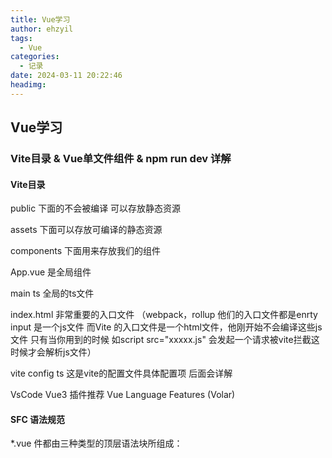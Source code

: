 ```yaml
---
title: Vue学习
author: ehzyil
tags:
  - Vue
categories:
  - 记录
date: 2024-03-11 20:22:46
headimg:
---
```


## Vue学习

### Vite目录 & Vue单文件组件 & npm run dev 详解

#### Vite目录

public 下面的不会被编译 可以存放静态资源

assets 下面可以存放可编译的静态资源

components 下面用来存放我们的组件

App.vue 是全局组件

main ts 全局的ts文件

index.html 非常重要的入口文件 （webpack，rollup 他们的入口文件都是enrty input 是一个js文件 而Vite 的入口文件是一个html文件，他刚开始不会编译这些js文件 只有当你用到的时候 如script src="xxxxx.js" 会发起一个请求被vite拦截这时候才会解析js文件）

vite config ts 这是vite的配置文件具体配置项 后面会详解

VsCode Vue3 插件推荐 Vue Language Features (Volar)

#### SFC 语法规范

*.vue 件都由三种类型的顶层语法块所组成：<template>、<script>、<style>

<template>
每个 *.vue 文件最多可同时包含一个顶层 <template> 块。

其中的内容会被提取出来并传递给 @vue/compiler-dom，预编译为 JavaScript 的渲染函数，并附属到导出的组件上作为其 render 选项。

<script>
每一个 *.vue 文件可以有多个 <script> 块 (不包括<script setup>)。


该脚本将作为 ES Module 来执行。

其默认导出的内容应该是 Vue 组件选项对象，它要么是一个普通的对象，要么是 defineComponent 的返回值。

<script setup>
每个 *.vue 文件最多只能有一个 <script setup> 块 (不包括常规的 <script>)

该脚本会被预处理并作为组件的 setup() 函数使用，也就是说它会在每个组件实例中执行。<script setup> 的顶层绑定会自动暴露给模板。更多详情请查看 <script setup> 文档。

<style>
一个 *.vue 文件可以包含多个 <style> 标签。

<style> 标签可以通过 scoped 或 module attribute (更多详情请查看 SFC 样式特性) 将样式封装在当前组件内。多个不同封装模式的 <style> 标签可以在同一个组件中混

#### npm run dev 详解

在我们执行这个命令的时候会去找 package json 的scripts 然后执行对应的dev命令

```
  "scripts": {
    "dev": "vite",
    "build": "run-p type-check \"build-only {@}\" --",
    "preview": "vite preview",
    "build-only": "vite build",
    "type-check": "vue-tsc --build --force"
  },
```

 **那为什么我们不直接执行**vite 命令不是更方便吗

因为在我们的电脑上面并没有配置过相关命令 所以无法直接执行

 其实在我们执行npm install 的时候（包含vite） 会在node_modules/.bin/ 创建好可执行文件

.bin 目录，这个目录不是任何一个 npm 包。目录下的文件，表示这是一个个软链接，打开文件可以看到文件顶部写着 #!/bin/sh ，表示这是一个脚本 

在我们执行npm run xxx  npm 会通过软连接 查找这个软连接存在于源码目录node_modules/vite

 所以npm run xxx 的时候，就会到 node_modules/bin中找对应的映射文件，然后再找到相应的js文件来执行

1.查找规则是先从当前项目的node_modlue /bin去找,

2.找不到去全局的node_module/bin 去找

3.再找不到 去环境变量去找

 node_modules/bin中 有三个vite文件。为什么会有三个文件呢？

```
# unix Linux macOS 系默认的可执行文件，必须输入完整文件名

vite

# windows cmd 中默认的可执行文件，当我们不添加后缀名时，自动根据 pathext 查找文件

vite

# Windows PowerShell 中可执行文件，可以跨平台

vite
```

[Vite目录 & Vue单文件组件 & npm run dev 详解](https://xiaoman.blog.csdn.net/article/details/122771007)



### 模板方法

```

```

**第一种方法（选项式 API）：**

* 使用 `data` 和 `methods` 选项来定义组件的状态和方法。

* `data` 返回一个对象，其中包含组件的状态。

* `methods` 返回一个对象，其中包含组件的方法。

  ```
  export default {
   data() {
      return {
        message: 'Welcome to Your Vue.js App'
      }
    },methods: {
      // ...methods
    }
  }
  ```

**第二种方法（Composition API 的 `setup` 函数）：**

* 使用 `setup` 函数来定义组件的状态和方法。
* `setup` 函数返回一个对象，其中包含组件的状态和方法。
* 不需要使用 `data` 或 `methods` 选项。

```
export default {
  setup(){
    const a="Hello"
    return{a}
  }
}
```

**第三种方法（Composition API 的 `<script setup>`）：**

* 使用 `<script setup>` 块来定义组件的状态和方法。

* `<script setup>` 块中的代码直接在组件模板中执行。

* 不需要使用 `setup` 函数或 `data` 和 `methods` 选项。

  ```
  <script setup lang="ts">
  const message:string='ehzyil is here'
  </script>
  ```

**主要区别：**

* **状态定义：**第一种方法使用 `data` 选项定义状态，而第二和第三种方法使用 `setup` 函数或 `<script setup>` 块。
* **方法定义：**第一种方法使用 `methods` 选项定义方法，而第二和第三种方法使用 `setup` 函数或 `<script setup>` 块中的代码。
* **语法：**第一种方法使用选项式 API 语法，而第二和第三种方法使用 Composition API 语法。
* **代码组织：**Composition API 的方法可以更好地组织和重用代码，因为它们与组件模板分离。

### Vue 指令



### Ref



### Reactive





### toRef toRefs toRaw



### computed



```vue
<template>
  <div>
    <p>Name: {{ name }}</p>
    <p>Reversed Name: {{ reversedName }}</p>
  </div>
</template>

<script>
export default {
  data() {
    return {
      name: 'John Doe'
    }
  },
  computed: {
    reversedName() {
      return this.name.split('').reverse().join('');
    }
  }
}
</script>
```

代码讲解

1. 模板

```html
<template>
  <div>
    <p>Name: {{ name }}</p>
    <p>Reversed Name: {{ reversedName }}</p>
  </div>
</template>
```

* 模板是 Vue.js 组件的 HTML 结构。
* 在模板中，我们使用双大括号来插值数据。
* `name` 是一个数据属性，它在组件的 `data` 对象中定义。
* `reversedName` 是一个计算属性，它在组件的 `computed` 对象中定义。

2. 脚本

```javascript
<script>
export default {
  data() {
    return {
      name: 'John Doe'
    }
  },
  computed: {
    reversedName() {
      return this.name.split('').reverse().join('');
    }
  }
}
</script>
```

* 脚本是 Vue.js 组件的 JavaScript 代码。
* 在脚本中，我们使用 `export default` 来导出组件。
* `data` 对象用于定义组件的数据属性。
* `computed` 对象用于定义组件的计算属性。

3. 数据属性

```javascript
data() {
  return {
    name: 'John Doe'
  }
}
```

* `data` 对象是一个函数，它返回一个对象。
* 这个对象包含了组件的数据属性。
* 在这个例子中，我们定义了一个名为 `name` 的数据属性，它的值为 `John Doe`。

4. 计算属性

```javascript
computed: {
  reversedName() {
    return this.name.split('').reverse().join('');
  }
}
```

* `computed` 对象是一个对象，它包含了组件的计算属性。
* 计算属性是根据其他数据属性计算出来的属性。
* 在这个例子中，我们定义了一个名为 `reversedName` 的计算属性，它的值是 `name` 属性值的反转。

5. 渲染

当 Vue.js 组件被渲染时，它会先执行 `data` 函数来获取数据属性，然后执行 `computed` 函数来计算计算属性。最后，它会使用模板来渲染组件。

在上面的例子中，组件会被渲染成如下 HTML：

```html
<div>
  <p>Name: John Doe</p>
  <p>Reversed Name: eoD nhoJ</p>
</div>
```



#### computed购物车案例

```
<template>
  <div>
    <input placeholder="请输入关键字" type="text" v-model="keyWord">
    <table style="margin-top:10px;" width="500" cellspacing="0" cellpadding="0" border>
      <thead>
        <tr>
          <th>物品</th>
          <th>单价</th>
          <th>数量</th>
          <th>总价</th>
          <th>操作</th>
        </tr>
      </thead>
      <tbody>
        <tr v-for="(item, index) in searchData">
          <td align="center">{{ item.name }}</td>
          <td align="center">{{ item.price }}</td>
          <td align="center">
            <button @click="item.num > 0 ? item.num-- : null">-</button>
            {{ item.num }}
            <button @click="item.num++">+</button>
          </td>
          <td align="center">{{ item.num * item.price }}</td>
          <td align="center"><button @click="del(index)">删除</button></td>

        </tr>
      </tbody>
      <tfoot>
        <tr>
          <td colspan="5" align="right">
            <span>总价：{{ total }}</span>
          </td>

        </tr>
      </tfoot>
    </table>

  </div>
</template>

<script setup lang="ts">
import { ref, reactive, computed } from 'vue'
let keyWord = ref<string>('')
interface data {
  name: string
  price: number
  num: number
}
const data = reactive<data[]>([
  {
    name: "小满的绿帽子",
    price: 100,
    num: 1,
  },
  {
    name: "小满的红衣服",
    price: 200,
    num: 1,
  },
  {
    name: "小满的黑袜子",
    price: 300,
    num: 1,
  }

])

let searchData = computed(() => {
  return data.filter(item => item.name.includes(keyWord.value))
})


let total = computed(() => {
  return searchData.value.reduce((pre, cur) => {
    console.log('pre', pre, 'cur', cur)
    return pre + cur.num * cur.price
  }, 0)
})

const del = (index: number) => {
  console.log(index)
  data.splice(index, 1)
}


</script>

```



### watch侦听器

watch 需要侦听特定的数据源，并在单独的回调函数中执行副作用

watch第一个参数监听源

watch第二个参数回调函数cb（newVal,oldVal）

watch第三个参数一个options配置项是一个对象{

immediate:true //是否立即调用一次

deep:true //是否开启深度监听



监听Ref 案例

```
import { ref, watch } from 'vue'

let message = ref({
    nav:{
        bar:{
            name:""
        }
    }
})

watch(message, (newVal, oldVal) => {
    console.log('新的值----', newVal);
    console.log('旧的值----', oldVal);
},{
    immediate:true,
    deep:true
})
```

监听多个ref 注意变成数组啦

```
import { ref, watch ,reactive} from 'vue'

let message = ref('')
let message2 = ref('')

watch([message,message2], (newVal, oldVal) => {
    console.log('新的值----', newVal);
    console.log('旧的值----', oldVal);
})
```

监听Reactive

使用reactive监听深层对象开启和不开启deep 效果一样

```
import { ref, watch ,reactive} from 'vue'

let message = reactive({
    nav:{
        bar:{
            name:""
        }
    }
})

watch(message, (newVal, oldVal) => {
    console.log('新的值----', newVal);
    console.log('旧的值----', oldVal);
})
```

案例2 监听reactive 单一值

```
import { ref, watch ,reactive} from 'vue'

let message = reactive({
    name:"",
    name2:""
})

watch(()=>message.name, (newVal, oldVal) => {
    console.log('新的值----', newVal);
    console.log('旧的值----', oldVal);
})
```

### watchEffect高级侦听器



**Vue 3 中 watchEffect 函数**

watchEffect 函数是一个响应式函数，它会在其依赖项发生变化时执行。

**语法**

```javascript
watchEffect(() => {
  // 回调函数
})
```

**参数**

* 回调函数：一个将在依赖项发生变化时执行的函数。

**返回值**

* 取消监视函数：一个可以用来停止监视依赖项的函数。

**示例**

```javascript
import { watchEffect } from 'vue'

const count = ref(0)

watchEffect(() => {
  console.log(`count is now ${count.value}`)
})

count.value++
```

在上面的示例中，我们使用 watchEffect 函数来监视 `count` 变量的变化。当 `count` 变量发生变化时，watchEffect 函数中的回调函数就会执行，并会将 `count` 变量的值打印到控制台。

**依赖项**

watchEffect 函数的依赖项是指在回调函数中使用的任何响应式变量。在上面的示例中，`count` 变量是 watchEffect 函数的依赖项。

**取消监视**

要取消监视依赖项，可以使用 watchEffect 函数返回的取消监视函数。在上面的示例中，我们可以使用以下代码来取消监视 `count` 变量：

```javascript
const stopWatching = watchEffect(() => {
  console.log(`count is now ${count.value}`)
})

stopWatching()
```

**何时使用 watchEffect 函数**

watchEffect 函数可以用来监视任何响应式变量的变化。它通常用于在响应式变量发生变化时执行一些操作，例如更新 UI 或执行异步操作。

**与 computed 函数的区别**

watchEffect 函数与 computed 函数非常相似。它们都是响应式函数，都会在依赖项发生变化时执行。但是，watchEffect 函数和 computed 函数之间存在一些关键的区别：

* watchEffect 函数的回调函数会在每次依赖项发生变化时执行，而 computed 函数的回调函数只会在依赖项发生变化时执行一次。
* watchEffect 函数没有返回值，而 computed 函数有返回值。
* watchEffect 函数可以用来执行异步操作，而 computed 函数不能。

**结论**

watchEffect 函数是一个强大的工具，可以用来监视任何响应式变量的变化。它通常用于在响应式变量发生变化时执行一些操作，例如更新 UI 或执行异步操作。

**其他示例**

* 使用 watchEffect 函数来更新 UI：

```javascript
import { watchEffect } from 'vue'

const message = ref('Hello, world!')

watchEffect(() => {
  document.getElementById('app').innerHTML = message.value
})

message.value = 'Hello, Vue!'
```

* 使用 watchEffect 函数来执行异步操作：

```javascript
import { watchEffect } from 'vue'

const count = ref(0)

watchEffect(async () => {
  const data = await fetch('https://example.com/api/data')
  console.log(data)
})

count.value++
```

**注意**

* watchEffect 函数是 Vue 3 中的新特性。在 Vue 2 中，可以使用 `watch` 选项来监视响应式变量的变化。
* watchEffect 函数是异步的。这意味着它不会立即执行。相反，它会在下一次事件循环中执行。
* watchEffect 函数可以用来监视多个响应式变量。只需在回调函数中使用这些变量即可。

### 





### **Vue 3 生命周期**

**1. 创建阶段**

- `beforeCreate`：在实例创建之前调用。
- `created`：在实例创建之后调用。
- `beforeMount`：在实例挂载之前调用。

**2. 挂载阶段**

- `mounted`：在实例挂载之后调用。

**3. 更新阶段**

- `beforeUpdate`：在实例更新之前调用。
- `updated`：在实例更新之后调用。

**4. 卸载阶段**

- `beforeDestroy`：在实例销毁之前调用。
- `destroyed`：在实例销毁之后调用。

**5. 错误处理阶段**

- `errorCaptured`：在捕获错误时调用。

**6. 其他生命周期钩子**

- `activated`：在组件激活时调用。
- `deactivated`：在组件停用时调用。
- `renderTriggered`：在重新渲染触发时调用。
- `renderTracked`：在重新渲染被跟踪时调用。

**示例**

```javascript
<template>
  <div v-if="showComponent" style="background-color: bisque;">
    <span @click="num++" v-if="num >= 0 && num < 3">{{ num }}</span>

  </div>
  <button @click="change">button</button>
</template>

<script setup lang="ts">

import { ref, onBeforeMount, onMounted, onBeforeUpdate, onUpdated, onBeforeUnmount, onUnmounted, before } from 'vue'
var num = ref(0)
let showComponent = ref(true);
const change = () => {
  showComponent.value = !showComponent.value;
}
onBeforeMount(() => {
  console.log(`the component is to mounted.`)
})
onMounted(() => {
  console.log(`the component is now mounted.`)
})

onBeforeUpdate(() => {
  console.log(`the component is about to update.`)
})
onUpdated(() => {
  console.log(`the component is now updated.`)
})
onBeforeUnmount(() => {
  console.log(`the component is to unmounted.`)
})
onUnmounted(() => {
  console.log(`the component is now unmounted.`)
})

</script>
   
```

**输出**

```

```



### **组件**

代码组件是 Vue 中可重用的组件，它们可以包含自己的模板、脚本和样式。

每一个.vue 文件呢都可以充当组件来使用

每一个组件都可以复用

**代码示例**

```vue
<template>
  <HelloWorld></HelloWorld>
</template>

<script setup lang="ts">
import HelloWorld from './components/HelloWorld.vue';

</script>

```



### bem架构

他是一种css架构 oocss 实现的一种 （面向对象css） ，BEM实际上是block、element、modifier的缩写，分别为块层、元素层、修饰符层，element UI 也使用的是这种架构

BEM 命名约定的模式是：

```
.block {}

.block__element {}

.block--modifier {}
```

#### 编写bem架构

bem.scss

```
$block-sel: "-" !default;
$element-sel: "__" !default;
$modifier-sel: "--" !default;
$namespace:'xm' !default;
@mixin bfc {
    height: 100%;
    overflow: hidden;
}
 
//混入
@mixin b($block) {
   $B: $namespace + $block-sel + $block; //变量
   .#{$B}{ //插值语法#{}
     @content; //内容替换
   }
}
 
@mixin flex {
    display: flex;
}
 
@mixin e($element) {
    $selector:&;
    @at-root {
        #{$selector + $element-sel + $element} {
            @content;
        }
    }
}
 
@mixin m($modifier) {
    $selector:&;
    @at-root {
        #{$selector + $modifier-sel + $modifier} {
            @content;
        }
    }
}
```

全局扩充sass:

vite.config.ts

```
import { defineConfig } from 'vite'
import vue from '@vitejs/plugin-vue'
 
// https://vitejs.dev/config/
export default defineConfig({
    plugins: [vue()],
    css: {
        preprocessorOptions: {
            scss: {
                additionalData: "@import './src/bem.scss';"
            }
        }
    }
})
```

Vue 组件用法

app.vue

```
<template>
  <div>
    <div class="xm-test">ehzyil-test
      <br>
      <div class="xm-test__inner">ehzyil-test__inner</div>
      <dir class="xm-test--super">super</dir>
    </div>
  </div>

  <Layout></Layout>
</template>

<script lang="ts" setup>
import Layout from './Layout/index.vue'

</script>

<style  lang="scss">
@include b(test) {
  background-color: red;

  @include e(inner) {
    background-color: rgba(0, 34, 255, 0.37);
  }

  @include m(super) {
    background-color: yellow;
  }

  @include flex;
}

#app {
  @include bfc;
}
</style>
```

#### bem架构实现Layout布局

 文件树：在app.vue中引入Layout.vue

```
├─.vscode
├─public
└─src
    ├─assets
    ├─components
    └─Layout
        ├─Content
        ├─Header
        └─Menu
        
```



在index.html中添加样式

```
 <style>
      * {
        margin: 0;
        padding: 0;
      }
      html, body{
        height: 100%;
     overflow: hidden;
      }
    </style>
```

App.vue

```
<template>
  <Layout></Layout>
</template>

<script lang="ts" setup>
import Layout from './Layout/index.vue'

</script>

<style  lang="scss">
#app {
  @include bfc;
}
</style>
```

Layout/index.vue

```
<template>
    <div class="xm-wraps">
        <div>
            <Menu></Menu>
        </div>
        <div class="xm-wraps__right">
            <Header></Header>
            <Content></Content>
        </div>
    </div>
</template>
 
<script lang="ts" setup>
import { ref, reactive } from "vue"
import Menu from './Menu/index.vue'
import Content from './Content/index.vue'
import Header from './Header/index.vue'
</script>
 
<style lang="scss" scoped>
@include b('wraps') {
    @include bfc;
    @include flex;

    @include e(right) {
        flex: 1;
        display: flex;
        flex-direction: column;
    }
}
</style>
```



/Menu/index.vue

```
<template>
    <div class="xm-menu">
        menu
    </div>
</template>
 
<script lang="ts" setup>
import type { ref, reactive } from 'vue';

</script>
 
<style scoped lang="scss">
@include b(menu) {
    min-width: 200px;
    border-right: 1px solid #e6e6e6;
    height: 100%;

}
</style>
```

/Content/index.vue

```
<template>
    <div class="xm-content">
        Content
        <div class="xm-content__items" c- v-for="(item, index) in 50" :key="index">
            {{ index }}
        </div>
    </div>
</template>
 
 
<script lang="ts" setup>
import type { ref, reactive } from 'vue';

</script>
 
<style scoped lang="scss">
@include b(content) {
    flex: 1;
    overflow: auto;

    @include e(items) {
        padding: 10px;
        border: solid;
        margin: 10px;
        border-radius: 10px;
    }
}
</style>
```

/Header/index.vue

```
<template>
    <div class="xm-header">
        header
    </div>
</template>
 
 
<script lang="ts" setup>
import type { ref, reactive } from 'vue';

</script>
 
<style scoped lang="scss">
@include b(header) {
    height: 50px;
    border-bottom: 1px solid red;
}
</style>
```



### 父子组件传参

#### 父传值

字符串类型是不需要v-bind/:

```
<Menu  title="我是标题"></Menu>
```

传递非字符串类型需要加v-bind/简写 冒号

```
<template>
    <div class="layout">
        <Menu v-bind:data="data"  title="我是标题"></Menu>
        <div class="layout-right">
            <Header></Header>
            <Content></Content>
        </div>
    </div>
</template>
 
<script setup lang="ts">
import Menu from './Menu/index.vue'
import Header from './Header/index.vue'
import Content from './Content/index.vue'
import { reactive } from 'vue';
 
const data = reactive<number[]>([1, 2, 3])
</script>
```

若非字符串类型不加v-bind则**传递的字符串**

```
<Menu title="这是title" :arr="data" arr1=data></Menu>
```

#### 子组件接受值

通过defineProps 来接受 defineProps是无须引入的直接使用即可

如果我们使用的TypeScript,可以使用传递字面量类型的纯类型语法做为参数

```
const values = defineProps<{
    title: string
    arr: number[]
    arr1: number[]
}>();
```

如果你使用的不是TS

```
defineProps({
    title: {
        type: String,
        default: 'menu'
    },
    arr: {
        type: Array,
        default: () => [1, 2, 3]
    },
    arr1: {
        type: Array,
        default: () => [1, 2, 3]
    }
})
```

TS 特有的默认值方式

```
type props = {
    title?: string
    arr?: number[]
    arr1?: number[]
    arr2?: number[]
}
withDefaults(defineProps<props>(), {
    //设置默认值
    title: 'menu',
    arr: () => [1, 2, 3],
    arr1: () => [1, 2, 3],
    arr2: () => [1, 2, 3]
})
```

#### 代码

index.vue

```
<template>
    <div class="xm-wraps">
        <div>
            <Menu title="这是title" :arr="data" arr1=data></Menu>
        </div>
        <div class="xm-wraps__right">
            <Header></Header>
            <Content></Content>
        </div>
    </div>
</template>
 
<script lang="ts" setup>
import { ref, reactive } from "vue"
import Menu from './Menu/index.vue'
import Content from './Content/index.vue'
import Header from './Header/index.vue'

var data = [1, 2, 3];

</script>
 
<style lang="scss" scoped>
@include b('wraps') {
    @include bfc;
    @include flex;

    @include e(right) {
        flex: 1;
        display: flex;
        flex-direction: column;
    }
}
</style>
```



Menu/index.vue

```
<template>
    <div class="xm-menu">
        menu
        <hr>
        {{ title }}
        <hr>
        {{ values }}
        <hr>
        {{ arr }}
        <hr>
        {{ arr1 }}
        <hr>
        {{ arr2 }}
        <hr>
    </div>
</template>
 
<script lang="ts" setup>
import type { ref, reactive } from 'vue';

// const values = defineProps<{
//     title: string
//     arr: number[]
//     arr1: number[]
// }>();

// defineProps({
//     title: {
//         type: String,
//         default: 'menu'
//     },
//     arr: {
//         type: Array,
//         default: () => [1, 2, 3]
//     },
//     arr1: {
//         type: Array,
//         default: () => [1, 2, 3]
//     }
// })

type props = {
    title?: string
    arr?: number[]
    arr1?: number[]
    arr2?: number[]
}
withDefaults(defineProps<props>(), {
    //设置默认值
    title: 'menu',
    arr: () => [1, 2, 3],
    arr1: () => [1, 2, 3],
    arr2: () => [1, 2, 3]
})

const fun = () => {
    // console.log(title)  //找不到名称“title”。
    console.log(values.title)
}

</script>
 
<style scoped lang="scss">
@include b(menu) {
    min-width: 200px;
    border-right: 1px solid #e6e6e6;
    height: 100%;
}
</style>
```



#### 子组件给父组件传参

是通过defineEmits派发一个事件

```
<template>
    <div class="menu">
        {{ title }}
        <hr>
        <!-- 3.触发事件 -->
        <button @click="clickTap">派发给父组件</button>
    </div>
</template>
 
<script setup lang="ts">
import { reactive } from 'vue'
defineProps({
    title: {
        type: String,
        default: '啥都没传'
    },

})

const list = reactive<number[]>([4, 5, 6])
// 1.定义一个名为 on-click 的自定义事件。
// const emit = defineEmits(['on-click'])

// 如果用了ts可以这样
const emit = defineEmits<{
    (e: 'on-click', list: number[]): void
}>()

// 2.在 clickTap 方法中，使用 emit 方法派发 on-click 事件，并传递 list 数组作为参数
const clickTap = () => {
    emit('on-click', list)
}

</script>
```

我们在子组件绑定了一个click 事件 然后通过defineEmits 注册了一个自定义事件

点击click 触发 emit 去调用我们注册的事件 然后传递参数

#### 父组件接受子组件的事件

```
<template>
    <div class="xm-wraps">
        <div>
            <Menu @on-click="handleClick" title="Menu"></Menu>
        </div>
        <div class="xm-wraps__right">
            <Header></Header>
            <Content></Content>
        </div>
    </div>
</template>
 
<script lang="ts" setup>
import { ref, reactive } from "vue"
import Menu from './Menu/index.vue'
import Content from './Content/index.vue'
import Header from './Header/index.vue'

var data = [1, 2, 3];
const handleClick = (list: number[]) => {
    console.log(list, '父组件接受子组件');
}
</script>
 
<style lang="scss" scoped>
@include b('wraps') {
    @include bfc;
    @include flex;

    @include e(right) {
        flex: 1;
        display: flex;
        flex-direction: column;
    }
}
</style>
```

我们从Menu 组件接受子组件派发的事件on-click 后面是我们自己定义的函数名称handleClick

会把参数返回过来

#### 子组件暴露给父组件内部属性

子组件使用defineExpose暴露属性或方法

```
<script setup lang="ts">
import { reactive } from 'vue'

const aa = reactive({ "aa": "1" })

const list = reactive<number[]>([4, 5, 6])

const clickTap = () => {
 
}

defineExpose({
    clickTap, list, aa,
})
</script>
```

父组件使用`const MenuVal = ref<InstanceType<typeof Menu>>();`接受

```
<script lang="ts" setup>
import { ref, reactive } from "vue"
import Menu from './Menu/index.vue'

const handleClick = (list: number[]) => {
    console.log(list, '父组件接受子组件');
    console.log(MenuVal.value?.aa);
    console.log(MenuVal.value?.list);
}
const MenuVal = ref<InstanceType<typeof Menu>>();
</script>
```

### 组件

vite-demo\src\components\Card\index.vue

```
<template>
    <div class="card">
        <div class="card-header">
            <div>标题</div>
            <div>副标题</div>
        </div>
        <div v-if='content' class="card-content">
            {{ content }}
        </div>
    </div>
</template>
   
<script setup lang="ts">
type Props = {
    content: string
}
defineProps<Props>()

</script>
   
<style scoped lang='less'>
@border: #ccc;

.card {
    width: 300px;
    border: 1px solid @border;
    border-radius: 3px;

    &:hover {
        box-shadow: 0 0 10px @border;
    }

    &-content {
        padding: 10px;
    }

    &-header {
        display: flex;
        justify-content: space-between;
        padding: 10px;
        border-bottom: 1px solid @border;
    }
}</style>
```



#### 全局组件

**组件注册方法**

在main.ts 引入我们的组件跟随在createApp(App) 后面 切记不能放到mount 后面这是一个链式调用用

其次调用 component 第一个参数组件名称 第二个参数组件实例

```typescript
import './assets/main.css'

import { createApp } from 'vue'
import App from './App.vue'
import Card from './components/Card/index.vue'

createApp(App).component('Card', Card).mount('#app')

```

使用方法

直接在其他vue页面 立即使用即可 无需引入

```
<template>
    <div class="xm-content">
        Content
        <div class="xm-content__items">
            <Card content="这是一个卡片"></Card>
        </div>
    </div>
</template>
 
```

**批量注册组件**

例如：

需要从 @element-plus/icons-vue 中导入所有图标并进行全局注册。

 main.ts

```

import * as ElementPlusIconsVue from '@element-plus/icons-vue'

const app = createApp(App)
for (const [key, component] of Object.entries(ElementPlusIconsVue)) {
  app.component(key, component)
}
```



#### 局部组件

就是在一个组件内（A） 通过import 去引入别的组件(B) 称之为局部组件

应为B组件只能在A组件内使用 所以是局部组件

如果C组件想用B组件 就需要C组件也手动import 引入 B 组件

例子：如`父组件接受子组件的事件`



#### 递归组件

组件定义名称的方式：

1.在增加一个script 通过 export 添加name

```
<script lang="ts">
export default {
  name:"TreeItem"
}
</script>
```

2.直接使用文件名当组件名

3.使用插件 

[vue-macros](https://github.com/vue-macros/vue-macros)



**案例递归树**

在父组件配置数据结构 数组对象格式 传给子组件

```cobol
type TreeList = {
  name: string;
  icon?: string;
  children?: TreeList[] | [];
};
const data = reactive<TreeList[]>([
  {
    name: "no.1",
    children: [
      {
        name: "no.1-1",
        children: [
          {
            name: "no.1-1-1",
          },
        ],
      },
    ],
  },
  {
    name: "no.2",
    children: [
      {
        name: "no.2-1",
      },
    ],
  },
  {
    name: "no.3",
  },
]);
```

如：

```
<template>
  <Tree :data="data"></Tree>
</template>

<script lang="ts" setup>
import { reactive } from 'vue';
import Layout from './Layout/index.vue'
import Tree from './components/Tree/Tree.vue';

type TreeList = {
  name: string;
  icon?: string;
  children?: TreeList[] | [];
};
const data = reactive<TreeList[]>([
  {
    name: "no.1",
    children: [
      {
        name: "no.1-1",
        children: [
          {
            name: "no.1-1-1",
          },
        ],
      },
    ],
  },
  {
    name: "no.2",
    children: [
      {
        name: "no.2-1",
      },
    ],
  },
  {
    name: "no.3",
  },
]);

</script>

```



子组件接收值

```
type TreeList = {
  name: string;
  icon?: string;
  children?: TreeList[] | [];
};
 
type Props<T> = {
  data?: T[] | [];
};
 
defineProps<Props<TreeList>>();
const clickItem = (item: TreeList) => {
  console.log(item)
}
```

如：

```
<template>
    <div style="margin-left:10px;" class="tree">
        <div :key="index" v-for="(item, index) in data">
            <div @click.stop='clickItem(item)'>
                {{ item.name }}
            </div>
            <TreeItem @click.stop='clickItem(item)' v-if='item?.children?.length' :data="item.children"></TreeItem>
        </div>
    </div>
</template>
<script lang="ts" setup>
import type { ref, reactive } from 'vue';
type TreeList = {
    name: string;
    icon?: string;
    children?: TreeList[] | [];
};

type Props<T> = {
    data?: T[] | T;
}
defineProps<Props<TreeList>>();

const clickItem = (item: TreeList) => {
    console.log(item);
}
</script>

<script lang="ts">
export default {
    name: "TreeItem"
}
</script>

<style scoped lang="scss"></style>
```

页面展示如下：

```
no.1
	no.1-1
		no.1-1-1
no.2
	no.2-1
no.3
```

### 动态组件

动态组件允许你根据一个动态值来渲染不同的组件。这对于创建可重用且灵活的组件非常有用。

要创建动态组件，可以使用 `is` 属性：

```html
<component :is="value"></component>
```

其中 `componentName` 是一个动态值，它将被求值为一个组件名称。

例如，以下代码将根据 `currentComponent` 的值渲染不同的组件：

```html
<template>
 <div class="box" v-for="(item, index) in componentData">
    <div class="tabs" :class="[index == active ? 'active' : '']" @click="value = item.com"> {{ item.name }}
    </div>
  </div>
  <hr>
  <component :is="value"></component>
</template>

<script lang="ts" setup>
import { ref, reactive } from 'vue';
import Layout from './Layout/index.vue'
import V1 from './components/V1.vue'
import V2 from './components/V2.vue'

const value = ref(V1)
const active = ref(0)
var componentData = reactive([{
  name: 'v1',
  com: V1
},
{
  name: 'v2',
  com: V2
}])

const change = () => {

}
</script>

<style  lang="less">
//并列
.box {
  display: inline-block;
}

.active {
  background-color: blue;
}

.tabs {
  border: 1px solid;
  padding: 10px 10px;
  margin: 20px;
  background-color: red;
}
</style>
```

### 插槽slot



#### 匿名插槽

1.在子组件放置一个插槽

```
<template>
    <div>
        <slot></slot>
    </div>
</template>
```

2.在父组件给这个插槽填充内容

```
<template >
            <Header></Header>
            <Content>
            
                <template v-slot>
                    <p>这是子组件的内容</p>
                </template>
              
            </Content>
</template>
```

#### 具名插槽

具名插槽其实就是给插槽取个名字。一个子组件可以放多个插槽，而且可以放在不同的地方，而父组件填充内容时，可以根据这个名字把内容填充到对应插槽中

1.在子组件放置一个插槽

```cobol
<template>
    <div>
        <slot name="c"></slot>
    </div>
</template>
```

2.在父组件给这个插槽填充内容

```
<template >
    <Header></Header>
    <Content>

        <template v-slot:c>
            <p>这是子组件的内容</p>
        </template>

    </Content>
</template>
```

插槽简写

```
<template >
    <Header></Header>
    <Content>

        <template #c>
            <p>这是子组件的内容</p>
        </template>

    </Content>
</template>
```

#### 作用域插槽

在子组件动态绑定参数派发给父组件的slot去使用

```
<template>
    <div>
        <div v-for="item in 100">
            <slot :data="item"></slot>
        </div>
    </div>
</template>
```

子组件

```
        <template v-slot="data">
            <p>{{ data }}</p>
        </template>

```

#### 动态组件



子组件：

```
<template>
    <div>
        <slot name="c"></slot>
    </div>
</template>
```

父组件：

```
<template >
    <Header></Header>
    <Content>
        <template #[val]>
            <p>这是子组件的内容</p>
        </template>
    </Content>
</template>
 
<script lang="ts" setup>
import { ref, reactive } from "vue"
import Menu from './Menu/index.vue'
import Content from './Content/index.vue'
import Header from './Header/index.vue'
const val = ref('c')
</script>
```

